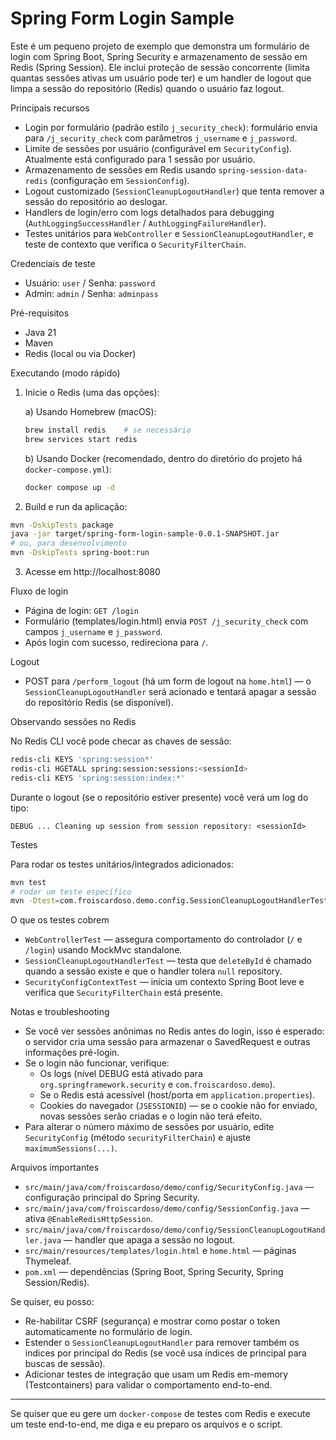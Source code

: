 # Spring Form Login Sample

Este é um pequeno projeto de exemplo que demonstra um formulário de login com Spring Boot, Spring Security e armazenamento de sessão em Redis (Spring Session). Ele inclui proteção de sessão concorrente (limita quantas sessões ativas um usuário pode ter) e um handler de logout que limpa a sessão do repositório (Redis) quando o usuário faz logout.

Principais recursos
- Login por formulário (padrão estilo `j_security_check`): formulário envia para `/j_security_check` com parâmetros `j_username` e `j_password`.
- Limite de sessões por usuário (configurável em `SecurityConfig`). Atualmente está configurado para 1 sessão por usuário.
- Armazenamento de sessões em Redis usando `spring-session-data-redis` (configuração em `SessionConfig`).
- Logout customizado (`SessionCleanupLogoutHandler`) que tenta remover a sessão do repositório ao deslogar.
- Handlers de login/erro com logs detalhados para debugging (`AuthLoggingSuccessHandler` / `AuthLoggingFailureHandler`).
- Testes unitários para `WebController` e `SessionCleanupLogoutHandler`, e teste de contexto que verifica o `SecurityFilterChain`.

Credenciais de teste
- Usuário: `user` / Senha: `password`
- Admin: `admin` / Senha: `adminpass`

Pré-requisitos
- Java 21
- Maven
- Redis (local ou via Docker)

Executando (modo rápido)

1. Inicie o Redis (uma das opções):

   a) Usando Homebrew (macOS):

   ```bash
   brew install redis    # se necessário
   brew services start redis
   ```

   b) Usando Docker (recomendado, dentro do diretório do projeto há `docker-compose.yml`):

   ```bash
   docker compose up -d
   ```

2. Build e run da aplicação:

```bash
mvn -DskipTests package
java -jar target/spring-form-login-sample-0.0.1-SNAPSHOT.jar
# ou, para desenvolvimento
mvn -DskipTests spring-boot:run
```

3. Acesse em http://localhost:8080

Fluxo de login
- Página de login: `GET /login`
- Formulário (templates/login.html) envia `POST /j_security_check` com campos `j_username` e `j_password`.
- Após login com sucesso, redireciona para `/`.

Logout
- POST para `/perform_logout` (há um form de logout na `home.html`) — o `SessionCleanupLogoutHandler` será acionado e tentará apagar a sessão do repositório Redis (se disponível).

Observando sessões no Redis

No Redis CLI você pode checar as chaves de sessão:

```bash
redis-cli KEYS 'spring:session*'
redis-cli HGETALL spring:session:sessions:<sessionId>
redis-cli KEYS 'spring:session:index:*'
```

Durante o logout (se o repositório estiver presente) você verá um log do tipo:

```
DEBUG ... Cleaning up session from session repository: <sessionId>
```

Testes

Para rodar os testes unitários/integrados adicionados:

```bash
mvn test
# rodar um teste específico
mvn -Dtest=com.froiscardoso.demo.config.SessionCleanupLogoutHandlerTest test
```

O que os testes cobrem
- `WebControllerTest` — assegura comportamento do controlador (`/` e `/login`) usando MockMvc standalone.
- `SessionCleanupLogoutHandlerTest` — testa que `deleteById` é chamado quando a sessão existe e que o handler tolera `null` repository.
- `SecurityConfigContextTest` — inicia um contexto Spring Boot leve e verifica que `SecurityFilterChain` está presente.

Notas e troubleshooting
- Se você ver sessões anônimas no Redis antes do login, isso é esperado: o servidor cria uma sessão para armazenar o SavedRequest e outras informações pré-login.
- Se o login não funcionar, verifique:
  - Os logs (nível DEBUG está ativado para `org.springframework.security` e `com.froiscardoso.demo`).
  - Se o Redis está acessível (host/porta em `application.properties`).
  - Cookies do navegador (`JSESSIONID`) — se o cookie não for enviado, novas sessões serão criadas e o login não terá efeito.
- Para alterar o número máximo de sessões por usuário, edite `SecurityConfig` (método `securityFilterChain`) e ajuste `maximumSessions(...)`.

Arquivos importantes
- `src/main/java/com/froiscardoso/demo/config/SecurityConfig.java` — configuração principal do Spring Security.
- `src/main/java/com/froiscardoso/demo/config/SessionConfig.java` — ativa `@EnableRedisHttpSession`.
- `src/main/java/com/froiscardoso/demo/config/SessionCleanupLogoutHandler.java` — handler que apaga a sessão no logout.
- `src/main/resources/templates/login.html` e `home.html` — páginas Thymeleaf.
- `pom.xml` — dependências (Spring Boot, Spring Security, Spring Session/Redis).

Se quiser, eu posso:
- Re-habilitar CSRF (segurança) e mostrar como postar o token automaticamente no formulário de login.
- Estender o `SessionCleanupLogoutHandler` para remover também os índices por principal do Redis (se você usa índices de principal para buscas de sessão).
- Adicionar testes de integração que usam um Redis em-memory (Testcontainers) para validar o comportamento end-to-end.

---

Se quiser que eu gere um `docker-compose` de testes com Redis e execute um teste end-to-end, me diga e eu preparo os arquivos e o script.
